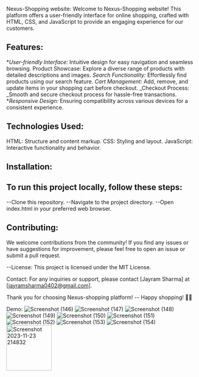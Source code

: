 Nexus-Shopping website:
Welcome to Nexus-Shopping website! This platform offers a user-friendly interface for online shopping, crafted with HTML, CSS, and JavaScript to provide an engaging experience for our customers.

Features:
--------------------------------------------
**User-friendly Interface:* Intuitive design for easy navigation and seamless browsing.
Product Showcase: Explore a diverse range of products with detailed descriptions and images.
_Search Functionality:_ Effortlessly find products using our search feature.
_Cart Management:_ Add, remove, and update items in your shopping cart before checkout.
_Checkout Process: _Smooth and secure checkout process for hassle-free transactions.
**Responsive Design:* Ensuring compatibility across various devices for a consistent experience.

Technologies Used:
--------------------------------------------
HTML: Structure and content markup.
CSS: Styling and layout.
JavaScript: Interactive functionality and behavior.

Installation:
----------------------------------------------------
To run this project locally, follow these steps:
-------------------------------------------------------
--Clone this repository.
--Navigate to the project directory.
--Open index.html in your preferred web browser.

Contributing:
------------------------------------------------
We welcome contributions from the community! If you find any issues or have suggestions for improvement, please feel free to open an issue or submit a pull request.

--License:
This project is licensed under the MIT License.

Contact:
For any inquiries or support, please contact [Jayram Sharma] at [jayramsharma0402@gmail.com].

Thank you for choosing Nexus-shopping platform! 
-- Happy shopping! 🛒🎉

Demo:
![Screenshot (146)](https://github.com/jayram0402/Shopping-responsive_website/assets/147648366/3d07877c-792c-4385-af70-94e13062c449)
![Screenshot (147)](https://github.com/jayram0402/Shopping-responsive_website/assets/147648366/401cc39f-f991-4b6d-b683-db9c0468799b)
![Screenshot (148)](https://github.com/jayram0402/Shopping-responsive_website/assets/147648366/9cc3625e-1d3a-44d1-87b7-8a8fa761f1df)
![Screenshot (149)](https://github.com/jayram0402/Shopping-responsive_website/assets/147648366/e7212c9c-938b-41c6-96db-6e475f55dccc)
![Screenshot (150)](https://github.com/jayram0402/Shopping-responsive_website/assets/147648366/64f203c4-b3dd-471a-bae1-04057801b07b)
![Screenshot (151)](https://github.com/jayram0402/Shopping-responsive_website/assets/147648366/8b73c455-d1bd-4bae-831c-410c0a09d209)
![Screenshot (152)](https://github.com/jayram0402/Shopping-responsive_website/assets/147648366/7627afb4-8810-4e59-95f7-1c39e6f27c13)
![Screenshot (153)](https://github.com/jayram0402/Shopping-responsive_website/assets/147648366/e72c43fd-044f-484a-a98c-9bdb24823be5)
![Screenshot (154)](https://github.com/jayram0402/Shopping-responsive_website/assets/147648366/52142235-7921-493a-8662-6bcb9d6d209f)
<img width="119" alt="Screenshot 2023-11-23 214832" src="https://github.com/jayram0402/Shopping-responsive_website/assets/147648366/cdc51542-3c97-4e37-9ab2-477f996073f4">





